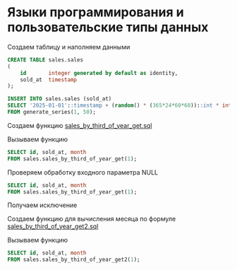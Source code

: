 # Языки программирования и пользовательские типы данных

Создаем таблицу и наполняем данными
```sql
CREATE TABLE sales.sales
(
    id       integer generated by default as identity,
    sold_at  timestamp
);

INSERT INTO sales.sales (sold_at)
SELECT '2025-01-01'::timestamp + (random() * (365*24*60*60))::int * interval '1 second'
FROM generate_series(1, 50);
```
Создаем функцию [sales_by_third_of_year_get.sql](sales_by_third_of_year_get.sql)

Вызываем функцию
```sql
SELECT id, sold_at, month
FROM sales.sales_by_third_of_year_get(1);
```

Проверяем обработку входного параметра NULL
```sql
SELECT id, sold_at, month
FROM sales.sales_by_third_of_year_get(1);
```
Получаем исключение

Создаем функцию для вычисления месяца по формуле
[sales_by_third_of_year_get2.sql](sales_by_third_of_year_get2.sql)

Вызываем функцию
```sql
SELECT id, sold_at, month
FROM sales.sales_by_third_of_year_get2(1);
```